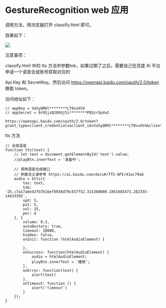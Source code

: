 # GestureRecognition web 应用

调用方法，用浏览器打开 classify.html 即可。

效果如下：

![](./images/demo.png)

注意事项：

classify.html 中的 tts 方法中参数tok，如果过期了之后，需要自己在百度 AI 平台申请一个语音合成账号获取对应的

Api Key 和 SecretKey。然后访问 https://openapi.baidu.com/oauth/2.0/token 换取 token。

访问地址如下：

    // appKey = Va5yQRHl********LT0vuXV4
    // appSecret = 0rDSjzQ20XUj5i********PQSzr5pVw2
    
    https://openapi.baidu.com/oauth/2.0/token?grant_type=client_credentials&client_id=Va5yQRHl********LT0vuXV4&client_secret=0rDSjzQ20XUj5i********PQSzr5pVw2

tts 方法

    // 合成语音
    function tts(text) {
        // let text = document.getElementById('text').value;
        //playBtn.innerText = '准备中';

        // 调用语音合成接口
        // 参数含义请参考 https://ai.baidu.com/docs#/TTS-API/41ac79a6
        audio = btts({
            tex: text,
            tok: '25.c7a17a6e42fb7b16ef8938d79c837f52.315360000.1861685473.282335-14433392',
            spd: 5,
            pit: 5,
            vol: 15,
            per: 4
        }, {
            volume: 0.3,
            autoDestory: true,
            timeout: 10000,
            hidden: false,
            onInit: function (htmlAudioElement) {

            },
            onSuccess: function(htmlAudioElement) {
                audio = htmlAudioElement;
                playBtn.innerText = '播放';
            },
            onError: function(text) {
                alert(text)
            },
            onTimeout: function () {
                alert('timeout')
            }
        });
    }
